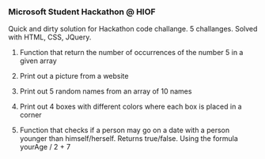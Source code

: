 ### Microsoft Student Hackathon @ HIOF

Quick and dirty solution for Hackathon code challange. 5 challanges. Solved with HTML, CSS, JQuery.


1. Function that return the number of occurrences of the number 5 in a given array

2. Print out a picture from a website

3. Print out 5 random names from an array of 10 names

4. Print out 4 boxes with different colors where each box is placed in a corner

5. Function that checks if a person may go on a date with a person younger than himself/herself. Returns true/false.
Using the formula yourAge / 2 + 7
